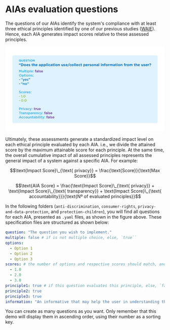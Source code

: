 # AIAs evaluation questions

The questions of our AIAs identify the system's compliance with at least three ethical principles identified by one of our previous studies ([WAIE](https://nkluge-correa.github.io/worldwide_AI-ethics/)). Hence, each AIA generates impact scores relative to these assessed principles.

<p align="center">
  <img src="../img/eps-aia-question.png" alt="A survey question of the privacy and data protection AIA about personal data collection, with two answer options and scores and three criteria for privacy, transparency, and accountability." width="600px">
</p>

Ultimately, these assessments generate a standardized impact level on each ethical principle evaluated by each AIA. i.e., we divide the attained score by the maximum attainable score for each principle. At the same time, the overall cumulative impact of all assessed principles represents the general impact of a system against a specific AIA. For example:

$$\text{Impact Score}\_{\text{ privacy}} = \frac{\text{Score}}{\text{Max Score}}$$

$$\text{AIA Score} = \frac{\text{Impact Score}\_{\text{ privacy}} + \text{Impact Score}\_{\text{ transparency}} + \text{Impact Score}\_{\text{ accountability}}}{\text{Nº  of evaluated principles}}$$

In the following folders (`anti-discrimination`, `consumer-rights`, `privacy-and-data-protection`, and `protection-children`), you will find all questions for each AIA, presented as `.yaml` files, as shown in the figure above. These specification files are structured as shown below:

```yaml
question: "The question you wish to implement."
multiple: false # if is not multiple choice, else, `true``
options: 
  - Option 1
  - Option 2
  - Option 3
scores: # the number of options and respective scores should match, and be in the same order
  - 1.0
  - 2.0
  - 3.0
principle1: true # if this question evaluates this principle, else, `false`
principle2: true
principle3: true
information: "An informative that may help the user in understanding the question." # if no information is to be given, set the value to `null` 
```

You can create as many questions as you want. Only remember that this demo will display them in ascending order, using their number as a sorting key.
